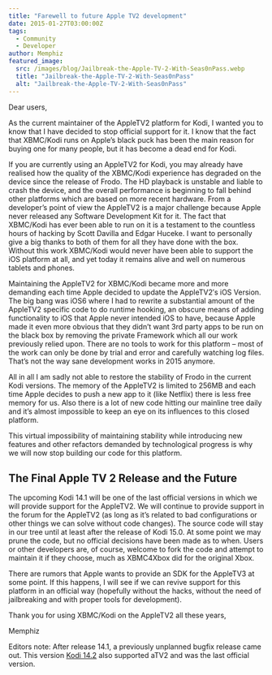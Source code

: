 ```yaml
---
title: "Farewell to future Apple TV2 development"
date: 2015-01-27T03:00:00Z
tags:
  - Community
  - Developer
author: Memphiz
featured_image:
  src: /images/blog/Jailbreak-the-Apple-TV-2-With-Seas0nPass.webp
  title: "Jailbreak-the-Apple-TV-2-With-Seas0nPass"
  alt: "Jailbreak-the-Apple-TV-2-With-Seas0nPass"
---
```


Dear users,

As the current maintainer of the AppleTV2 platform for Kodi, I wanted you to know that I have decided to stop official support for it. I know that the fact that XBMC/Kodi runs on Apple’s black puck has been the main reason for buying one for many people, but it has become a dead end for Kodi.

If you are currently using an AppleTV2 for Kodi, you may already have realised how the quality of the XBMC/Kodi experience has degraded on the device since the release of Frodo. The HD playback is unstable and liable to crash the device, and the overall performance is beginning to fall behind other platforms which are based on more recent hardware. From a developer’s point of view the AppleTV2 is a major challenge because Apple never released any Software Development Kit for it. The fact that XBMC/Kodi has ever been able to run on it is a testament to the countless hours of hacking by Scott Davilla and Edgar Huceke. I want to personally give a big thanks to both of them for all they have done with the box. Without this work XBMC/Kodi would never have been able to support the iOS platform at all, and yet today it remains alive and well on numerous tablets and phones.

Maintaining the AppleTV2 for XBMC/Kodi became more and more demanding each time Apple decided to update the AppleTV2′s iOS Version. The big bang was iOS6 where I had to rewrite a substantial amount of the AppleTV2 specific code to do runtime hooking, an obscure means of adding functionality to iOS that Apple never intended iOS to have, because Apple made it even more obvious that they didn’t want 3rd party apps to be run on the black box by removing the private Framework which all our work previously relied upon. There are no tools to work for this platform – most of the work can only be done by trial and error and carefully watching log files. That’s not the way sane development works in 2015 anymore.

All in all I am sadly not able to restore the stability of Frodo in the current Kodi versions. The memory of the AppleTV2 is limited to 256MB and each time Apple decides to push a new app to it (like Netflix) there is less free memory for us. Also there is a lot of new code hitting our mainline tree daily and it’s almost impossible to keep an eye on its influences to this closed platform.

This virtual impossibility of maintaining stability while introducing new features and other refactors demanded by technological progress is why we will now stop building our code for this platform.

## The Final Apple TV 2 Release and the Future

The upcoming Kodi 14.1 will be one of the last official versions in which we will provide support for the AppleTV2. We will continue to provide support in the forum for the AppleTV2 (as long as it’s related to bad configurations or other things we can solve without code changes). The source code will stay in our tree until at least after the release of Kodi 15.0. At some point we may prune the code, but no official decisions have been made as to when. Users or other developers are, of course, welcome to fork the code and attempt to maintain it if they choose, much as XBMC4Xbox did for the original Xbox.

There are rumors that Apple wants to provide an SDK for the AppleTV3 at some point. If this happens, I will see if we can revive support for this platform in an official way (hopefully without the hacks, without the need of jailbreaking and with proper tools for development).

Thank you for using XBMC/Kodi on the AppleTV2 all these years,

Memphiz

Editors note: After release 14.1, a previously unplanned bugfix release came out. This version [Kodi 14.2](/article/kodi-142-helix-final-translation "Kodi 14.2 release announcement") also supported aTV2 and was the last official version.
